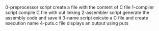 0-preprocessor script create a file with the content of C file
1-compiler script compile C file with out linking
2-assembler script generate the assembly code and save it
3-name script exicute a C file and create execution name
4-puts.c file displays an output using puts

